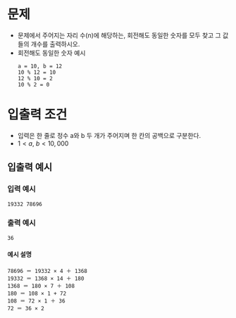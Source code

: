 # 문제
* 문제에서 주어지는 자리 수(n)에 해당하는, 회전해도 동일한 숫자를 모두 찾고 그 값들의 개수를 출력하시오.   
* 회전해도 동일한 숫자 예시  
  ```
  a = 10, b = 12
  10 % 12 = 10
  12 % 10 = 2
  10 % 2 = 0
  ```  
   
# 입출력 조건
* 입력은 한 줄로 정수 a와 b 두 개가 주어지며 한 칸의 공백으로 구분한다.
* $1 \lt a,\ b \lt 10,000$
   
## 입출력 예시
### 입력 예시
```
19332 78696
```
### 출력 예시
```
36
```
#### 예시 설명
```
78696 ＝ 19332 × 4 ＋ 1368 
19332 ＝ 1368 × 14 ＋ 180 
1368 ＝ 180 × 7 ＋ 108 
180 ＝ 108 × 1 + 72 
108 ＝ 72 × 1 ＋ 36
72 ＝ 36 × 2
```
